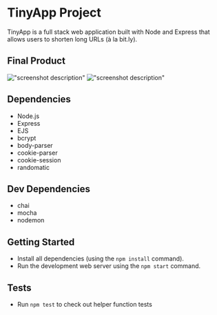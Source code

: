 # TinyApp Project

TinyApp is a full stack web application built with Node and Express that allows users to shorten long URLs (à la bit.ly).

## Final Product

!["screenshot description"](#)
!["screenshot description"](#)

## Dependencies

- Node.js
- Express
- EJS
- bcrypt
- body-parser
- cookie-parser
- cookie-session
- randomatic

## Dev Dependencies

- chai
- mocha
- nodemon

## Getting Started

- Install all dependencies (using the `npm install` command).
- Run the development web server using the `npm start` command.

## Tests

- Run `npm test` to check out helper function tests
